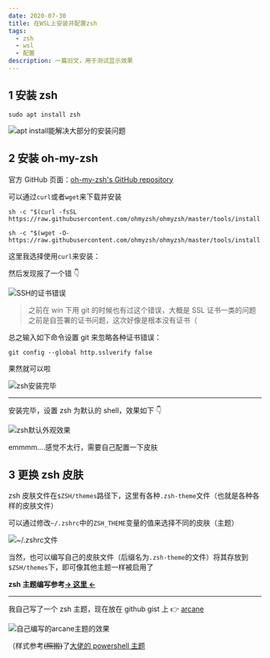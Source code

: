 ```yaml
---
date: 2020-07-30
title: 在WSL上安装并配置zsh
tags:
  - zsh
  - wsl
  - 配置
description: 一篇旧文，用于测试显示效果
---
```


## 1 安装 zsh

```
sudo apt install zsh
```

![apt install能解决大部分的安装问题](https://user-images.githubusercontent.com/53137814/88877476-1c2eb700-d258-11ea-8e9a-cce5fd2b4aa9.png)

## 2 安装 oh-my-zsh

官方 GitHub 页面：[oh-my-zsh's GitHub repository](https://github.com/ohmyzsh/ohmyzsh)

可以通过`curl`或者`wget`来下载并安装

```
sh -c "$(curl -fsSL https://raw.githubusercontent.com/ohmyzsh/ohmyzsh/master/tools/install.sh)"
```

```
sh -c "$(wget -O- https://raw.githubusercontent.com/ohmyzsh/ohmyzsh/master/tools/install.sh)"
```

这里我选择使用`curl`来安装：

然后发现报了一个错 👇

![SSH的证书错误](https://user-images.githubusercontent.com/53137814/88878706-11c1ec80-d25b-11ea-989d-d8cd354873d7.png)

> 之前在 win 下用 git 的时候也有过这个错误，大概是 SSL 证书一类的问题
> 之前是自签署的证书问题，这次好像是根本没有证书（

总之输入如下命令设置 git 来忽略各种证书错误：

```
git config --global http.sslverify false
```

果然就可以啦

![zsh安装完毕](https://user-images.githubusercontent.com/53137814/88879611-4a62c580-d25d-11ea-9f7d-ec4d044b427e.png)

---

安装完毕，设置 zsh 为默认的 shell，效果如下 👇

![zsh默认外观效果](https://user-images.githubusercontent.com/53137814/88879776-b34a3d80-d25d-11ea-8adb-f029edea819d.png)

emmmm....感觉不太行，需要自己配置一下皮肤

## 3 更换 zsh 皮肤

zsh 皮肤文件在`$ZSH/themes`路径下，这里有各种`.zsh-theme`文件（也就是各种各样的皮肤文件）

可以通过修改`~/.zshrc`中的`ZSH_THEME`变量的值来选择不同的皮肤（主题）

![~/.zshrc文件](https://user-images.githubusercontent.com/53137814/88912239-9891bc00-d291-11ea-94c7-ab7787640e9a.png)

当然，也可以编写自己的皮肤文件（后缀名为`.zsh-theme`的文件）将其存放到`$ZSH/themes`下，即可像其他主题一样被启用了

**zsh 主题编写参考[→ 这里 ←](https://printempw.github.io/zsh-prompt-theme-customization/)**

---

我自己写了一个 zsh 主题，现在放在 github gist 上 👉 [arcane](https://gist.github.com/Locietta/208e63a15aaf07168bfd99be1ff10bc6)

![自己编写的arcane主题的效果](https://pic4.zhimg.com/80/v2-a0233702e04c0825dc642f4207fd78c0.png)

（样式参考<del>(照搬)</del>了[大佬的 powershell 主题](https://gist.github.com/NachtgeistW/f394ca3e461edb40550a3f59445c61f2)
